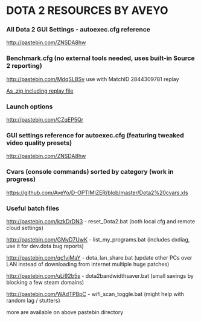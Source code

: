 # DOTA 2 RESOURCES BY AVEYO

### All Dota 2 GUI Settings - autoexec.cfg reference
http://pastebin.com/ZNSDA8hw


### Benchmark.cfg (no external tools needed, uses built-in Source 2 reporting)
http://pastebin.com/MdqSLBSv use with MatchID 2844309781 replay

[As .zip including replay file](https://github.com/AveYo/D-OPTIMIZER/releases/download/3.0/Dota_2_benchmark.zip)


### Launch options
http://pastebin.com/CZqEP5Qr

### GUI settings reference for autoexec.cfg (featuring tweaked video quality presets)
http://pastebin.com/ZNSDA8hw

### Cvars (console commands) sorted by category (work in progress)
https://github.com/AveYo/D-OPTIMIZER/blob/master/Dota2%20cvars.xls

### Useful batch files
http://pastebin.com/kzkDrDN3 - reset_Dota2.bat (both local cfg and remote cloud settings)

http://pastebin.com/GMyD7UwK - list_my_programs.bat (includes dxdiag, use it for dev.dota bug reports)

http://pastebin.com/qc1vjMaY - dota_lan_share.bat (update other PCs over LAN instead of downloading from internet multiple huge patches)

http://pastebin.com/uLi92b5s - dota2bandwidthsaver.bat (small savings by blocking a few steam domains)

http://pastebin.com/WAdTPBpC - wifi_scan_toggle.bat (might help with random lag / stutters)

more are available on above pastebin directory
